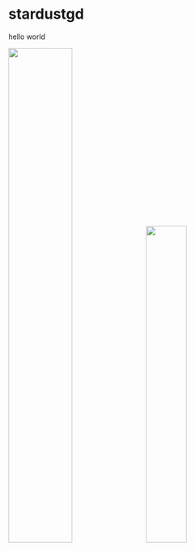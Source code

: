# stardustgd

hello world

<div class='container'>
<img style="height: auto; width: 50%;" class="img" src="https://github-readme-stats-sigma-five.vercel.app/api?username=stardustgd&count_private=true&theme=dark&show_icons=true" />
&nbsp;
&nbsp;
<img style="height: auto; width: 40%;" class="img" src="https://github-readme-stats-sigma-five.vercel.app/api/top-langs/?username=stardustgd&theme=dark&layout=compact" /></div>
</div>
